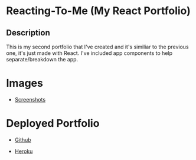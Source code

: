 # Reacting-To-Me (My React Portfolio)


## Description

This is my second portfolio that I've created and it's similiar to the previous one, it's just made with React. I've included app components to help separate/breakdown the app.



# Images

- [Screenshots](public\reacting-to-me.png)



# Deployed Portfolio

- [Github](https://github.com/KyaahB/Reacting-To-Me)

- [Heroku](https://git.heroku.com/shielded-scrubland-43877.git)


